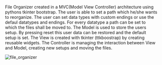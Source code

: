 File Organizer created in a MVC(Model View Controller) architecture using pythons tkinter bootstrap. The user is able to set a path which he/she wants to reorganize. The user can set data types with custom endings or use the defaul datatypes and endings. For every datatype a path can be set to which the files shall be moved to. The Model is used to store the users setup. By pressing reset this user data can be restored and the default setup is set. The View is created with tkinter (ttkboostrap) by creating reusable widgets. The Controller is managing the interaction between View and Model, creating new setups and moving the files. 

![file_organizer](https://github.com/Maiz22/file_organizer/assets/114342435/283434f7-3f3b-4b25-be28-3419e1df30e8)
